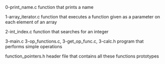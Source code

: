 0-print_name.c
function that prints a name

1-array_iterator.c
function that executes a function given as a parameter on each element of an array

2-int_index.c
function that searches for an integer

3-main.c  3-op_functions.c, 3-get_op_func.c, 3-calc.h
program that performs simple operations

function_pointers.h
header file that contains all these functions prototypes
